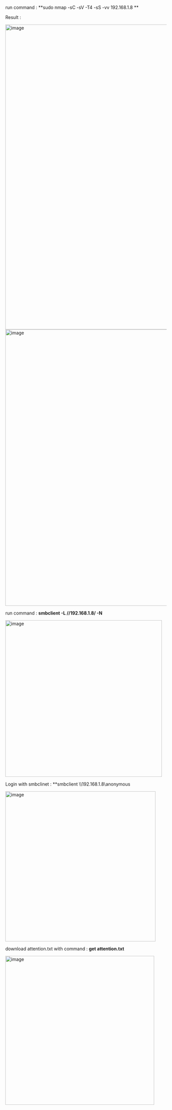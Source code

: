 run command : **sudo nmap -sC -sV -T4 -sS  -vv 192.168.1.8
**

Result : 

<img width="952" alt="image" src="https://github.com/psfauzi/Vulnhub_Like_OSCP/assets/49013900/09f34bbd-70c0-45c5-ae76-728fd7db20a8">
<img width="863" alt="image" src="https://github.com/psfauzi/Vulnhub_Like_OSCP/assets/49013900/6db26bbf-1ff5-4e77-acc1-39048ac02536">



run command : **smbclient -L //192.168.1.8/ -N**

<img width="489" alt="image" src="https://github.com/psfauzi/Vulnhub_Like_OSCP/assets/49013900/94a580fd-ee1f-4b5b-b3cc-22b345af06dc">


Login with smbclinet : **smbclient \\\\192.168.1.8\\anonymous

<img width="469" alt="image" src="https://github.com/psfauzi/Vulnhub_Like_OSCP/assets/49013900/b7d0a191-9a7c-4898-92de-866840ff909f">

download attention.txt with command : **get attention.txt**

<img width="465" alt="image" src="https://github.com/psfauzi/Vulnhub_Like_OSCP/assets/49013900/af55aa88-df91-40a1-89e9-e71e96c6842f">
